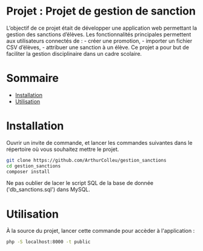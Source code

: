 # Projet : Projet de gestion de sanction

L’objectif de ce projet était de développer une application web permettant la gestion des sanctions d’élèves. Les fonctionnalités principales permettent aux utilisateurs connectés de : - créer une promotion, - importer un fichier CSV d’élèves, - attribuer une sanction à un élève.
Ce projet a pour but de faciliter la gestion disciplinaire dans un cadre scolaire.

# Sommaire

- [Installation](#installation)
- [Utilisation](#utilisation)

# Installation

Ouvrir un invite de commande, et lancer les commandes suivantes dans le répertoire où vous souhaitez mettre le projet.

```bash
git clone https://github.com/ArthurColleu/gestion_sanctions
cd gestion_sanctions
composer install
```

Ne pas oublier de lacer le script SQL de la base de donnée ('db_sanctions.sql') dans MySQL.

# Utilisation

À la source du projet, lancer cette commande pour accèder à l'application :

```bash
php -S localhost:8000 -t public
```
